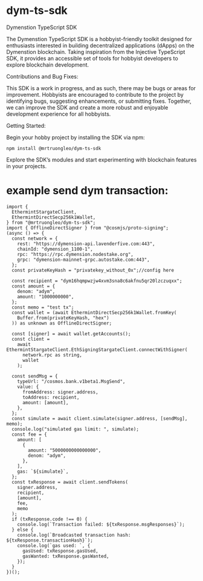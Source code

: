 # dym-ts-sdk

Dymenstion TypeScript SDK

The Dymenstion TypeScript SDK is a hobbyist-friendly toolkit designed for enthusiasts interested in building decentralized applications (dApps) on the Dymenstion blockchain. Taking inspiration from the Injective TypeScript SDK, it provides an accessible set of tools for hobbyist developers to explore blockchain development.

Contributions and Bug Fixes:

This SDK is a work in progress, and as such, there may be bugs or areas for improvement. Hobbyists are encouraged to contribute to the project by identifying bugs, suggesting enhancements, or submitting fixes. Together, we can improve the SDK and create a more robust and enjoyable development experience for all hobbyists.

Getting Started:

Begin your hobby project by installing the SDK via npm:

`npm install @mrtruongleo/dym-ts-sdk`

Explore the SDK’s modules and start experimenting with blockchain features in your projects.

# example send dym transaction:

```
import {
  EthermintStargateClient,
  EthermintDirectSecp256k1Wallet,
} from "@mrtruongleo/dym-ts-sdk";
import { OfflineDirectSigner } from "@cosmjs/proto-signing";
(async () => {
  const network = {
    rest: "https://dymension-api.lavenderfive.com:443",
    chainId: "dymension_1100-1",
    rpc: "https://rpc.dymension.nodestake.org",
    grpc: "dymension-mainnet-grpc.autostake.com:443",
  };
  const privateKeyHash = "privatekey_without_0x";//config here

  const recipient = "dym16hqmpwzjw4xvm3sna8c6akfnu5qr20lzczuqxx";
  const amount = {
    denom: "adym",
    amount: "1000000000",
  };
  const memo = "test tx";
  const wallet = (await EthermintDirectSecp256k1Wallet.fromKey(
    Buffer.from(privateKeyHash, "hex")
  )) as unknown as OfflineDirectSigner;

  const [signer] = await wallet.getAccounts();
  const client =
    await EthermintStargateClient.EthSigningStargateClient.connectWithSigner(
      network.rpc as string,
      wallet
    );

  const sendMsg = {
    typeUrl: "/cosmos.bank.v1beta1.MsgSend",
    value: {
      fromAddress: signer.address,
      toAddress: recipient,
      amount: [amount],
    },
  };
  const simulate = await client.simulate(signer.address, [sendMsg], memo);
  console.log("simulated gas limit: ", simulate);
  const fee = {
    amount: [
      {
        amount: "5000000000000000",
        denom: "adym",
      },
    ],
    gas: `${simulate}`,
  };
  const txResponse = await client.sendTokens(
    signer.address,
    recipient,
    [amount],
    fee,
    memo
  );
  if (txResponse.code !== 0) {
    console.log(`Transaction failed: ${txResponse.msgResponses}`);
  } else {
    console.log(`Broadcasted transaction hash: ${txResponse.transactionHash}`);
    console.log(`gas used: `, {
      gasUsed: txResponse.gasUsed,
      gasWanted: txResponse.gasWanted,
    });
  }
})();

```
